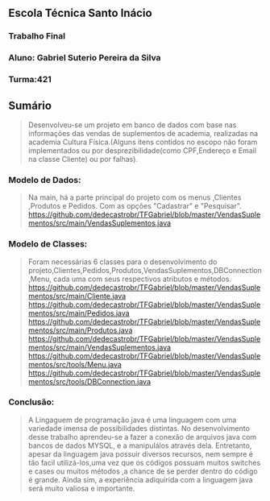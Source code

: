 ## Escola Técnica Santo Inácio
### Trabalho Final
### Aluno: Gabriel Suterio Pereira da Silva
### Turma:421
## Sumário

> Desenvolveu-se um projeto em banco de dados com base nas informações das vendas de suplementos de academia, realizadas na academia Cultura Física.(Alguns itens contidos no escopo não foram implementados ou por  desprezibilidade(como CPF,Endereço e Email na classe Cliente) ou por falhas).


### Modelo de Dados:

> Na main, há a parte principal do projeto com os menus ,Clientes ,Produtos e Pedidos. Com as opções "Cadastrar" e "Pesquisar".
> https://github.com/dedecastrobr/TFGabriel/blob/master/VendasSuplementos/src/main/VendasSuplementos.java


### Modelo de Classes:

> Foram necessárias 6 classes para o desenvolvimento do projeto,Clientes,Pedidos,Produtos,VendasSuplementos,DBConnection,Menu, cada uma com seus respectivos atributos e métodos.
https://github.com/dedecastrobr/TFGabriel/blob/master/VendasSuplementos/src/main/Cliente.java
https://github.com/dedecastrobr/TFGabriel/blob/master/VendasSuplementos/src/main/Pedidos.java 
https://github.com/dedecastrobr/TFGabriel/blob/master/VendasSuplementos/src/main/Produtos.java
https://github.com/dedecastrobr/TFGabriel/blob/master/VendasSuplementos/src/main/VendasSuplementos.java
https://github.com/dedecastrobr/TFGabriel/blob/master/VendasSuplementos/src/tools/Menu.java
https://github.com/dedecastrobr/TFGabriel/blob/master/VendasSuplementos/src/tools/DBConnection.java

### Conclusão:

> A Lingaguem de programação java é uma linguagem com uma variedade imensa de possibilidades distintas. No desenvolvimento desse trabalho aprendeu-se a fazer a conexão de arquivos java com bancos de dados MYSQL, e a manipulálos através dela. Entretanto, apesar da linguagem java possuir diversos recursos, nem sempre é tão facil utilizá-los,uma vez que os códigos possuam muitos switches e cases ou muitos métodos ,a chance de se perder dentro do código é grande. Ainda sim, a experiência adiquirida com a linguagem java será muito valiosa e importante.


